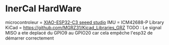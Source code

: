  # InerCal HardWare

microcontroleur = [XIAO-ESP32-C3 seeed studio](https://wiki.seeedstudio.com/XIAO_ESP32C3_Getting_Started/)
IMU = ICM42688-P
Library KiCad = https://github.com/MGRZ31/Kicad_Libraries_GRZ
TODO : Le signal MISO a ete deplacé du GPIO9 au GPIO20 car cela empêche l'esp32 de démarrer correctement
